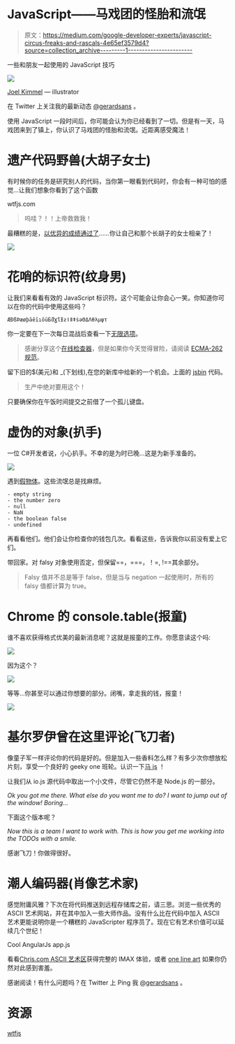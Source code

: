 # JavaScript——马戏团的怪胎和流氓

> 原文：<https://medium.com/google-developer-experts/javascript-circus-freaks-and-rascals-4e65ef3579d4?source=collection_archive---------1----------------------->

一些和朋友一起使用的 JavaScript 技巧

![](img/7c347aeedd09cbc764c8c60cd64e4f60.png)

[Joel Kimmel](http://joelkimmel.com/blog/drawings/circus-freaks-and-rascals/) — illustrator

在 Twitter 上关注我的最新动态 [@gerardsans](https://twitter.com/gerardsans) 。

使用 JavaScript 一段时间后，你可能会认为你已经看到了一切。但是有一天，马戏团来到了镇上，你认识了马戏团的怪胎和流氓。近距离感受魔法！

# 遗产代码野兽(大胡子女士)

有时候你的任务是研究别人的代码，当你第一眼看到代码时，你会有一种可怕的感觉…让我们想象你看到了这个函数

wtfjs.com

> 呜哇？！！上帝救救我！

最糟糕的是，[以优异的成绩通过了](http://plnkr.co/edit/34wVqpA3B0av0aRwoYP3)……你让自己和那个长胡子的女士相亲了！

![](img/9c9d0c060c5376b987adb1dd39b49cc3.png)

# 花哨的标识符(纹身男)

让我们来看看有效的 JavaScript 标识符。这个可能会让你会心一笑。你知道你可以在你的代码中使用这些吗？

```
ÆÐßÞæøþāēīıōūƂƌƔƖƗƨǀǁǂṡəΘΔΛθλµφτ
```

你一定要在下一次每日混战后查看一下[无限选项](http://en.wikipedia.org/wiki/List_of_Unicode_characters)。

> 感谢分享这个[在线检查器](https://mothereff.in/js-variables)，但是如果你今天觉得冒险，请阅读 [ECMA-262 规范](http://www.ecma-international.org/ecma-262/5.1/#sec-7.6)。

留下旧的$(美元)和 _(下划线),在您的新库中给新的一个机会。上面的 [jsbin](https://jsbin.com/vizerotebu/edit?js,console) 代码。

> 生产中绝对要用这个！

只要确保你在午饭时间提交之前借了一个孤儿键盘。

# 虚伪的对象(扒手)

一位 C#开发者说，小心扒手。不幸的是为时已晚…这是为新手准备的。

![](img/82eafa6739aec33b9545429faee0b26f.png)

遇到[假物体](/sons-of-javascript/javascript-falsy-objects-and-comparisons-92d5888be09d)。这些流氓总是找麻烦。

```
- empty string
- the number zero
- null
- NaN
- the boolean false
- undefined
```

再看看他们。他们会让你检查你的钱包几次。看看这些，告诉我你以前没有爱上它们。

带回家。对 falsy 对象使用否定，但保留==，===，！=, !==其余部分。

> Falsy 值并不总是等于 false，但是当与 negation 一起使用时，所有的 falsy 值都计算为 true。

# Chrome 的 console.table(报童)

谁不喜欢获得格式优美的最新消息呢？这就是报童的工作。你愿意读这个吗:

![](img/b0e4ac829b21254a8a52ba7ce4716a64.png)

因为这个？

![](img/60b4c10586c5272cd5604aba9029b4fb.png)

等等…你甚至可以通过你想要的部分。闭嘴，拿走我的钱，报童！

![](img/1e12ae5b7a45d3d6d06b5278e8733473.png)

# 基尔罗伊曾在这里评论(飞刀者)

像童子军一样评论你的代码是好的。但是加入一些香料怎么样？有多少次你想放松片刻，享受一个良好的 geeky one 班轮。认识一下[马 js](https://twitter.com/horse_js) ！

让我们从 io.js 源代码中取出一个小文件，尽管它仍然不是 Node.js 的一部分。

*Ok you got me there. What else do you want me to do? I want to jump out of the window! Boring…*

下面这个版本呢？

*Now this is a team I want to work with. This is how you get me working into the TODOs with a smile.*

感谢飞刀！你做得很好。

# 潮人编码器(肖像艺术家)

感觉附庸风雅？下次在将代码推送到远程存储库之前，请三思。浏览一些优秀的 ASCII 艺术网站，并在其中加入一些大师作品。没有什么比在代码中加入 ASCII 艺术更能说明你是一个糟糕的 JavaScripter 程序员了。现在它有艺术价值可以延续几个世纪！

Cool AngularJs app.js

看看[Chris.com ASCII 艺术区](http://www.chris.com/ascii/)获得完整的 IMAX 体验，或者 [one line art](http://1lineart.kulaone.com/) 如果你仍然对此感到害羞。

感谢阅读！有什么问题吗？在 Twitter 上 Ping 我 [@gerardsans](https://twitter.com/gerardsans) 。

# 资源

[wtfjs](http://wtfjs.com/)